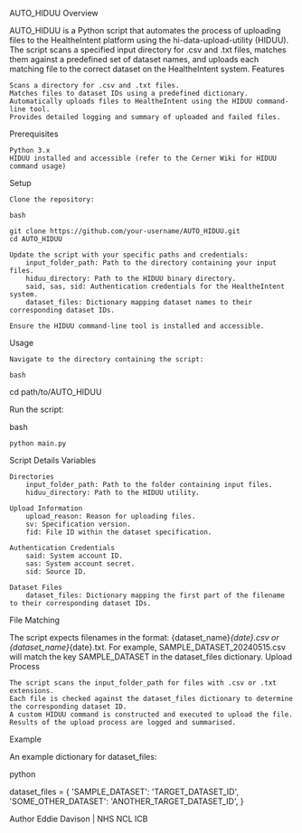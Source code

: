 AUTO_HIDUU
Overview

AUTO_HIDUU is a Python script that automates the process of uploading files to the HealtheIntent platform using the hi-data-upload-utility (HIDUU). The script scans a specified input directory for .csv and .txt files, matches them against a predefined set of dataset names, and uploads each matching file to the correct dataset on the HealtheIntent system.
Features

    Scans a directory for .csv and .txt files.
    Matches files to dataset IDs using a predefined dictionary.
    Automatically uploads files to HealtheIntent using the HIDUU command-line tool.
    Provides detailed logging and summary of uploaded and failed files.

Prerequisites

    Python 3.x
    HIDUU installed and accessible (refer to the Cerner Wiki for HIDUU command usage)

Setup

    Clone the repository:

    bash

    git clone https://github.com/your-username/AUTO_HIDUU.git
    cd AUTO_HIDUU

    Update the script with your specific paths and credentials:
        input_folder_path: Path to the directory containing your input files.
        hiduu_directory: Path to the HIDUU binary directory.
        said, sas, sid: Authentication credentials for the HealtheIntent system.
        dataset_files: Dictionary mapping dataset names to their corresponding dataset IDs.

    Ensure the HIDUU command-line tool is installed and accessible.

Usage

    Navigate to the directory containing the script:

    bash

cd path/to/AUTO_HIDUU

Run the script:

bash

    python main.py

Script Details
Variables

    Directories
        input_folder_path: Path to the folder containing input files.
        hiduu_directory: Path to the HIDUU utility.

    Upload Information
        upload_reason: Reason for uploading files.
        sv: Specification version.
        fid: File ID within the dataset specification.

    Authentication Credentials
        said: System account ID.
        sas: System account secret.
        sid: Source ID.

    Dataset Files
        dataset_files: Dictionary mapping the first part of the filename to their corresponding dataset IDs.

File Matching

The script expects filenames in the format: {dataset_name}_{date}.csv or {dataset_name}_{date}.txt. For example, SAMPLE_DATASET_20240515.csv will match the key SAMPLE_DATASET in the dataset_files dictionary.
Upload Process

    The script scans the input_folder_path for files with .csv or .txt extensions.
    Each file is checked against the dataset_files dictionary to determine the corresponding dataset ID.
    A custom HIDUU command is constructed and executed to upload the file.
    Results of the upload process are logged and summarised.

Example

An example dictionary for dataset_files:

python

dataset_files = {
    'SAMPLE_DATASET': 'TARGET_DATASET_ID',
    'SOME_OTHER_DATASET': 'ANOTHER_TARGET_DATASET_ID',
}

Author
Eddie Davison | NHS NCL ICB
